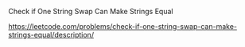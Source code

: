 

Check if One String Swap Can Make Strings Equal

https://leetcode.com/problems/check-if-one-string-swap-can-make-strings-equal/description/
